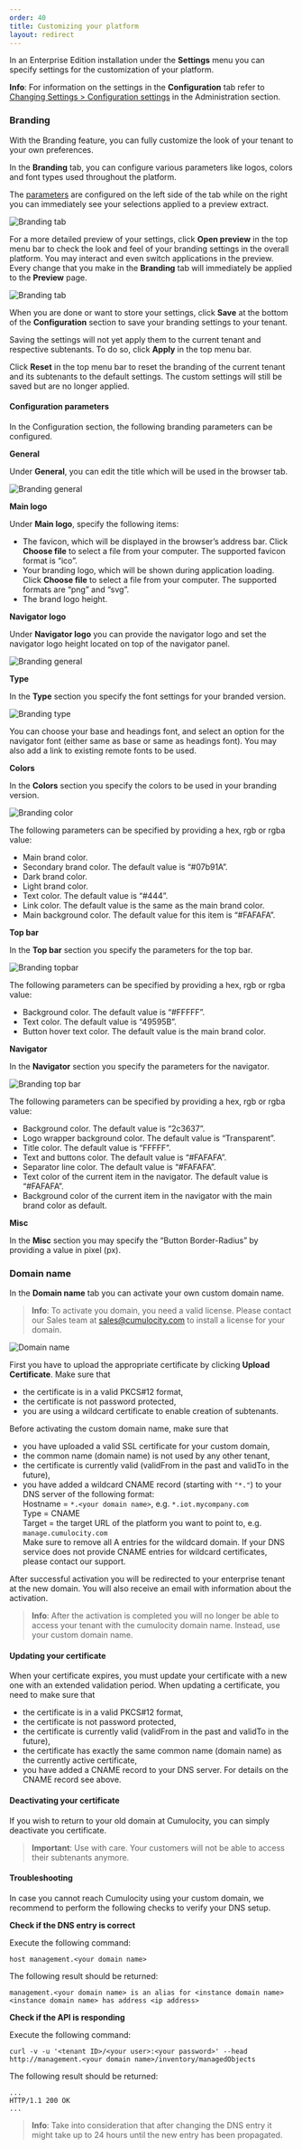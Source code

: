 ```yaml
---
order: 40
title: Customizing your platform
layout: redirect
---
```


In an Enterprise Edition installation under the **Settings** menu you can specify settings for the customization of your platform.

**Info**: For information on the settings in the **Configuration** tab refer to [Changing Settings > Configuration settings](/guides/users-guide/administration/#config-platform) in the Administration section.

### <a name="branding"></a>Branding

With the Branding feature, you can fully customize the look of your tenant to your own preferences. 

In the **Branding** tab, you can configure various parameters like logos, colors  and font types used throughout the platform. 

The [parameters](#configuration-parameters) are configured on the left side of the tab while on the right you can immediately see your selections applied to a preview extract.

<img src="/guides/images/users-guide/Administration/admin-branding.png" alt="Branding tab" style="max-width: 100%">

For a more detailed preview of your settings, click **Open preview** in the top menu bar to check the look and feel of your branding settings in the overall platform. You may interact and even switch applications in the preview. Every change that you make in the **Branding** tab will immediately be applied to the **Preview** page.

<img src="/guides/images/users-guide/Administration/admin-branding-preview.png" alt="Branding tab" style="max-width: 100%">

When you are done or want to store your settings, click **Save** at the bottom of the **Configuration** section to save your branding settings to your tenant.

Saving the settings will not yet apply them to the current tenant and respective subtenants. To do so, click **Apply** in the top menu bar.

Click **Reset** in the top menu bar to reset the branding of the current tenant and its subtenants to the default settings. The custom settings will still be saved but are no longer applied. 

#### <a name="configuration-parameters"></a>Configuration parameters

In the Configuration section, the following branding parameters can be configured.

**General**

Under **General**, you can edit the title which will be used in the browser tab. 

<img src="/guides/images/users-guide/Administration/admin-branding-general.png" alt="Branding general" style="max-width: 50%">

**Main logo**

Under **Main logo**, specify the following items:

* The favicon, which will be displayed in the browser’s address bar. Click **Choose file** to select a file from your computer. The supported favicon format is “ico”.
* Your branding logo, which will be shown during application loading. Click **Choose file** to select a file from your computer. The supported formats are “png” and “svg”.
* The brand logo height.

**Navigator logo**

Under **Navigator logo** you can provide the navigator logo and set the navigator logo height located on top of the navigator panel.

<img src="/guides/images/users-guide/Administration/admin-branding-general.png" alt="Branding general" style="max-width: 50%">


**Type**

In the **Type** section you specify the font settings for your branded version. 

<img src="/guides/images/users-guide/Administration/admin-branding-type.png" alt="Branding type" style="max-width: 50%">

You can choose your base and headings font, and select an option for the navigator font (either same as base or same as headings font). You may also add a link to existing remote fonts to be used.

**Colors**

In the **Colors** section you specify the colors to be used in your branding version.

<img src="/guides/images/users-guide/Administration/admin-branding-color.png" alt="Branding color" style="max-width: 50%">

The following parameters can be specified by providing a hex, rgb or rgba value:

* Main brand color.
* Secondary brand color. The default value is “#07b91A”.
* Dark brand color.
* Light brand color.
* Text color. The default value is “#444”.
* Link color. The default value is the same as the main brand color.
* Main background color. The default value for this item is “#FAFAFA”.

**Top bar**

In the **Top bar** section you specify the parameters for the top bar.

<img src="/guides/images/users-guide/Administration/admin-branding-topbar.png" alt="Branding topbar" style="max-width: 50%">

The following parameters can be specified by providing a hex, rgb or rgba value:

* Background color. The default value is “#FFFFF”.
* Text color. The default value is “49595B”.
* Button hover text color. The default value is the main brand color.

**Navigator**

In the **Navigator** section you specify the parameters for the navigator.

<img src="/guides/images/users-guide/Administration/admin-branding-navigator.png" alt="Branding top bar" style="max-width: 50%">

The following parameters can be specified by providing a hex, rgb or rgba value:

* Background color. The default value is “2c3637”.
* Logo wrapper background color. The default value is “Transparent”.
* Title color. The default value is “FFFFF”.
* Text and buttons color. The default value is “#FAFAFA”.
* Separator line color. The default value is “#FAFAFA”.
* Text color of the current item in the navigator. The default value is “#FAFAFA”.
* Background color of the current item in the navigator with the main brand color as default.

**Misc**

In the **Misc** section you may specify the “Button Border-Radius” by providing a value in pixel (px).

### <a name="domain-name"></a>Domain name

In the **Domain name** tab you can activate your own custom domain name. 

>**Info**: To activate you domain, you need a valid license. Please contact our Sales team at sales@cumulocity.com to install a license for your domain.  

<img src="/guides/images/users-guide/Administration/Admin_DomainName.png" alt="Domain name" style="max-width: 100%">

First you have to upload the appropriate certificate by clicking **Upload Certificate**. Make sure that

* the certificate is in a valid PKCS#12 format,
* the certificate is not password protected,
* you are using a wildcard certificate to enable creation of subtenants.

Before activating the custom domain name, make sure that

* you have uploaded a valid SSL certificate for your custom domain,
* the common name (domain name) is not used by any other tenant,
* the certificate is currently valid (validFrom in the past and validTo in the future),
* you have added a wildcard CNAME record (starting with `"*."`) to your DNS server of the following format:<br>
 Hostname = `*.<your domain name>`, e.g. `*.iot.mycompany.com` <br>
 Type = CNAME <br>
 Target = the target URL of the platform you want to point to, e.g. `manage.cumulocity.com`<br>
Make sure to remove all A entries for the wildcard domain. If your DNS service does not provide CNAME entries for wildcard certificates, please contact our support.

After successful activation you will be redirected to your enterprise tenant at the new domain. You will also receive an email with information about the activation.

>**Info**: After the activation is completed you will no longer be able to access your tenant with the cumulocity domain name. Instead, use your custom domain name.


#### Updating your certificate

When your certificate expires, you must update your certificate with a new one with an extended validation period. When updating a certificate, you need to make sure that

* the certificate is in a valid PKCS#12 format,
* the certificate is not password protected,
* the certificate is currently valid (validFrom in the past and validTo in the future),
* the certificate has exactly the same common name (domain name) as the currently active certificate,
* you have added a CNAME record to your DNS server. For details on the CNAME record see above.


#### Deactivating your certificate

If you wish to return to your old domain at Cumulocity, you can simply deactivate you certificate. 

>**Important**: Use with care. Your customers will not be able to access their subtenants anymore.

#### Troubleshooting

In case you cannot reach Cumulocity using your custom domain, we recommend to perform the following checks to verify your DNS setup.

**Check if the DNS entry is correct**

Execute the following command:

	host management.<your domain name>
	
The following result should be returned:

	management.<your domain name> is an alias for <instance domain name>
	<instance domain name> has address <ip address>
	

**Check if the API is responding** 

Execute the following command:

	curl -v -u '<tenant ID>/<your user>:<your password>' --head http://management.<your domain name>/inventory/managedObjects
	
The following result should be returned:

	...
	HTTP/1.1 200 OK
	...	


>**Info**: Take into consideration that after changing the DNS entry it might take up to 24 hours until the new entry has been propagated.